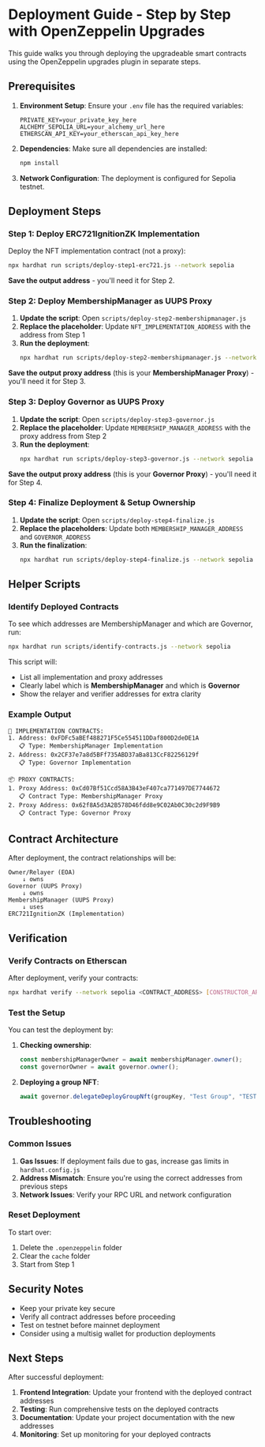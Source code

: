 # Deployment Guide - Step by Step with OpenZeppelin Upgrades

This guide walks you through deploying the upgradeable smart contracts using the OpenZeppelin upgrades plugin in separate steps.

## Prerequisites

1. **Environment Setup**: Ensure your `.env` file has the required variables:

   ```
   PRIVATE_KEY=your_private_key_here
   ALCHEMY_SEPOLIA_URL=your_alchemy_url_here
   ETHERSCAN_API_KEY=your_etherscan_api_key_here
   ```

2. **Dependencies**: Make sure all dependencies are installed:

   ```bash
   npm install
   ```

3. **Network Configuration**: The deployment is configured for Sepolia testnet.

## Deployment Steps

### Step 1: Deploy ERC721IgnitionZK Implementation

Deploy the NFT implementation contract (not a proxy):

```bash
npx hardhat run scripts/deploy-step1-erc721.js --network sepolia
```

**Save the output address** - you'll need it for Step 2.

### Step 2: Deploy MembershipManager as UUPS Proxy

1. **Update the script**: Open `scripts/deploy-step2-membershipmanager.js`
2. **Replace the placeholder**: Update `NFT_IMPLEMENTATION_ADDRESS` with the address from Step 1
3. **Run the deployment**:
   ```bash
   npx hardhat run scripts/deploy-step2-membershipmanager.js --network sepolia
   ```

**Save the output proxy address** (this is your **MembershipManager Proxy**) - you'll need it for Step 3.

### Step 3: Deploy Governor as UUPS Proxy

1. **Update the script**: Open `scripts/deploy-step3-governor.js`
2. **Replace the placeholder**: Update `MEMBERSHIP_MANAGER_ADDRESS` with the proxy address from Step 2
3. **Run the deployment**:
   ```bash
   npx hardhat run scripts/deploy-step3-governor.js --network sepolia
   ```

**Save the output proxy address** (this is your **Governor Proxy**) - you'll need it for Step 4.

### Step 4: Finalize Deployment & Setup Ownership

1. **Update the script**: Open `scripts/deploy-step4-finalize.js`
2. **Replace the placeholders**: Update both `MEMBERSHIP_MANAGER_ADDRESS` and `GOVERNOR_ADDRESS`
3. **Run the finalization**:
   ```bash
   npx hardhat run scripts/deploy-step4-finalize.js --network sepolia
   ```

## Helper Scripts

### Identify Deployed Contracts

To see which addresses are MembershipManager and which are Governor, run:

```bash
npx hardhat run scripts/identify-contracts.js --network sepolia
```

This script will:

- List all implementation and proxy addresses
- Clearly label which is **MembershipManager** and which is **Governor**
- Show the relayer and verifier addresses for extra clarity

### Example Output

```
🔧 IMPLEMENTATION CONTRACTS:
1. Address: 0xFDFc5aBEf488271F5Ce554511DDaf800D2deDE1A
   📋 Type: MembershipManager Implementation
2. Address: 0x2CF37e7a8d5BFf735ABD37aBa813CcF82256129f
   📋 Type: Governor Implementation

📦 PROXY CONTRACTS:
1. Proxy Address: 0xCd07Bf51Ccd58A3B43eF407ca771497DE7744672
   📋 Contract Type: MembershipManager Proxy
2. Proxy Address: 0x62f8A5d3A2B578D46fdd8e9C02Ab0C30c2d9F9B9
   📋 Contract Type: Governor Proxy
```

## Contract Architecture

After deployment, the contract relationships will be:

```
Owner/Relayer (EOA)
    ↓ owns
Governor (UUPS Proxy)
    ↓ owns
MembershipManager (UUPS Proxy)
    ↓ uses
ERC721IgnitionZK (Implementation)
```

## Verification

### Verify Contracts on Etherscan

After deployment, verify your contracts:

```bash
npx hardhat verify --network sepolia <CONTRACT_ADDRESS> [CONSTRUCTOR_ARGS]
```

### Test the Setup

You can test the deployment by:

1. **Checking ownership**:

   ```javascript
   const membershipManagerOwner = await membershipManager.owner();
   const governorOwner = await governor.owner();
   ```

2. **Deploying a group NFT**:
   ```javascript
   await governor.delegateDeployGroupNft(groupKey, "Test Group", "TEST");
   ```

## Troubleshooting

### Common Issues

1. **Gas Issues**: If deployment fails due to gas, increase gas limits in `hardhat.config.js`
2. **Address Mismatch**: Ensure you're using the correct addresses from previous steps
3. **Network Issues**: Verify your RPC URL and network configuration

### Reset Deployment

To start over:

1. Delete the `.openzeppelin` folder
2. Clear the `cache` folder
3. Start from Step 1

## Security Notes

- Keep your private key secure
- Verify all contract addresses before proceeding
- Test on testnet before mainnet deployment
- Consider using a multisig wallet for production deployments

## Next Steps

After successful deployment:

1. **Frontend Integration**: Update your frontend with the deployed contract addresses
2. **Testing**: Run comprehensive tests on the deployed contracts
3. **Documentation**: Update your project documentation with the new addresses
4. **Monitoring**: Set up monitoring for your deployed contracts

